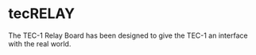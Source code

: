 # tecRELAY

The TEC-1 Relay Board has been designed to give the TEC-1 an interface with the real world. 
